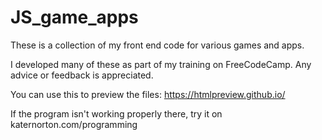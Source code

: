 # JS_game_apps
These is a collection of my front end code for various games and apps. 

I developed many of these as part of my training on FreeCodeCamp. Any advice or feedback is appreciated.  

You can use this to preview the files: https://htmlpreview.github.io/

If the program isn't working properly there, try it on katernorton.com/programming
